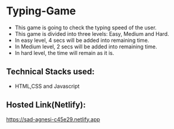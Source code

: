 # Typing-Game
* This game is going to check the typing speed of the user. 
* This game is divided into three levels: Easy, Medium and Hard. 
* In easy level, 4 secs will be added into remaining time. 
* In Medium level, 2 secs will be added into remaining time. 
* In hard level, the time will remain as it is. 
## Technical Stacks used:
* HTML,CSS and Javascript
## Hosted Link(Netlify):
https://sad-agnesi-c45e29.netlify.app
